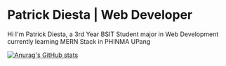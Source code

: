 # Patrick Diesta | Web Developer
Hi I'm Patrick Diesta, a 3rd Year BSIT Student major in Web Development currently learning MERN Stack in PHINMA UPang 

[![Anurag's GitHub stats](https://github-readme-stats.vercel.app/api?username=patrikimaru)](https://github.com/anuraghazra/github-readme-stats)
